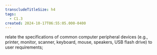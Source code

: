 ```yaml
---
transcludeTitleSize: h4
tags:
  - C1.3
created: 2024-10-17T06:55:05.000-0400
---
```

relate the specifications of common computer peripheral devices (e.g., printer, monitor, scanner, keyboard, mouse, speakers, USB flash drive) to user requirements;